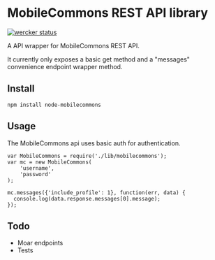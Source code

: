 MobileCommons REST API library
====================================

[![wercker status](https://app.wercker.com/status/28a614da7d707626b46502639874800e "wercker status")](https://app.wercker.com/project/bykey/28a614da7d707626b46502639874800e)

A API wrapper for MobileCommons REST API.

It currently only exposes a basic get method and a "messages" convenience endpoint wrapper method.

Install
-------

    npm install node-mobilecommons

Usage
-----

The MobileCommons api uses basic auth for authentication.  

    var MobileCommons = require('./lib/mobilecommons');
    var mc = new MobileCommons(
        'username',
        'password'
    );

    mc.messages({'include_profile': 1}, function(err, data) {
      console.log(data.response.messages[0].message);
    });


Todo
----

* Moar endpoints
* Tests
